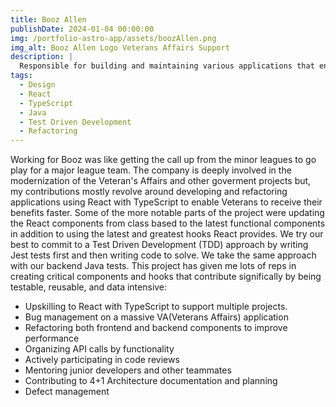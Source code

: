 ```yaml
---
title: Booz Allen
publishDate: 2024-01-04 00:00:00
img: /portfolio-astro-app/assets/boozAllen.png
img_alt: Booz Allen Logo Veterans Affairs Support
description: |
  Responsible for building and maintaining various applications that enable veterans to receive their well deserved and needed benefits faster by developing innovative applications in React TypeScript and Java.
tags:
  - Design
  - React
  - TypeScript
  - Java
  - Test Driven Development
  - Refactoring
---
```


Working for Booz was like getting the call up from the minor leagues to go play for a major league team. The company is deeply involved in the modernization of the Veteran's Affairs and other goverment projects but, my contributions mostly revolve around developing and refactoring applications using React with TypeScript to enable Veterans to receive their benefits faster. Some of the more notable parts of the project were updating the React components from class based to the latest functional components in addition to using the latest and greatest hooks React provides. We try our best to commit to a Test Driven Development (TDD) approach by writing Jest tests first and then writing code to solve. We take the same approach with our backend Java tests. This project has given me lots of reps in creating critical components and hooks that contribute significally by being testable, reusable, and data intensive:

- Upskilling to React with TypeScript to support multiple projects.
- Bug management on a massive VA(Veterans Affairs) application
- Refactoring both frontend and backend components to improve performance
- Organizing API calls by functionality
- Actively participating in code reviews
- Mentoring junior developers and other teammates
- Contributing to 4+1 Architecture documentation and planning
- Defect management